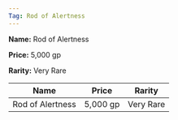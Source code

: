 ```yaml
---
Tag: Rod of Alertness
---
```


**Name:** Rod of Alertness

**Price:** 5,000 gp

**Rarity:** Very Rare

| Name     | Price     | Rarity     |
| -------- | --------- | ---------- |
| Rod of Alertness | 5,000 gp | Very Rare |
